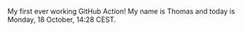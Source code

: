 My first ever working GitHub Action!
My name is Thomas and today is Monday, 18 October, 14:28 CEST. 
